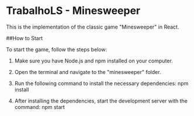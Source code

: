# TrabalhoLS - Minesweeper

This is the implementation of the classic game "Minesweeper" in React.

##How to Start

To start the game, follow the steps below:

1. Make sure you have Node.js and npm installed on your computer.

2. Open the terminal and navigate to the "minesweeper" folder.

3. Run the following command to install the necessary dependencies: npm install

4. After installing the dependencies, start the development server with the command: npm start

